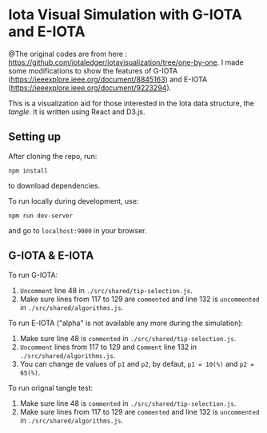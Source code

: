 # Iota Visual Simulation with G-IOTA and E-IOTA
@The original codes are from here : https://github.com/iotaledger/iotavisualization/tree/one-by-one. I made some modifications to show the features of G-IOTA (https://ieeexplore.ieee.org/document/8845163) and E-IOTA (https://ieeexplore.ieee.org/document/9223294).

This is a visualization aid for those interested in the Iota data structure, the _tangle_. It is written using React and D3.js.

## Setting up
After cloning the repo, run:
```
npm install
```
to download dependencies.

To run locally during development, use:
```
npm run dev-server
```

and go to `localhost:9000` in your browser.

## G-IOTA & E-IOTA
To run G-IOTA:
1) `Uncomment` line 48 in `./src/shared/tip-selection.js`.
2) Make sure lines from 117 to 129 are `commented` and line 132 is `uncommented` in `./src/shared/algorithms.js`.

To run E-IOTA ("alpha" is not available any more during the simulation):
1) Make sure line 48 is `commented` in `./src/shared/tip-selection.js`.
2) `Uncomment` lines from 117 to 129 and `Comment` line 132 in `./src/shared/algorithms.js`.
3) You can change de values of `p1` and `p2`, by defaut, `p1 = 10(%)` and `p2 = 65(%)`.

To run orignal tangle test:
1) Make sure line 48 is `commented` in `./src/shared/tip-selection.js`.
2) Make sure lines from 117 to 129 are `commented` and line 132 is `uncommented` in `./src/shared/algorithms.js`.

